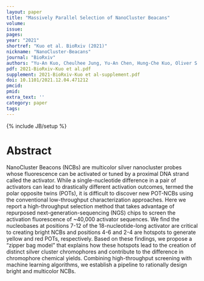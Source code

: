 ```yaml
---
layout: paper
title: "Massively Parallel Selection of NanoCluster Beacans"
volume: 
issue:
pages:
year: "2021"
shortref: "Kuo et al. BioRxiv (2021)"
nickname: "NanoCluster-Beacans"
journal: "BioRxiv"
authors: "Yu-An Kuo, Cheulhee Jung, Yu-An Chen, Hung-Che Kuo, Oliver S. Zhao, Truong D. Nguyen, James R. Rybarski, Soonwoo Hong, Yuan-I Chen, Dennis C. Wylie, John A. Hawkins, Jada N. Walker, Samuel W. Shields, Jennifer S. Brodbelt, Jeffrey T. Petty, Ilya J. Finkelstein, and Hsin-Chih Yeh)"
pdf: 2021-BioRxiv-Kuo et al.pdf
supplement: 2021-BioRxiv-Kuo et al-supplement.pdf
doi: 10.1101/2021.12.04.471212
pmcid:
pmid: 
extra_text: ''
category: paper
tags:
---
```

{% include JB/setup %}

# Abstract
NanoCluster Beacons (NCBs) are multicolor silver nanocluster probes whose fluorescence can be activated or tuned by a proximal DNA strand called the activator. While a single-nucleotide difference in a pair of activators can lead to drastically different activation outcomes, termed the polar opposite twins (POTs), it is difficult to discover new POT-NCBs using the conventional low-throughput characterization approaches. Here we report a high-throughput selection method that takes advantage of repurposed next-generation-sequencing (NGS) chips to screen the activation fluorescence of ~40,000 activator sequences. We find the nucleobases at positions 7-12 of the 18-nucleotide-long activator are critical to creating bright NCBs and positions 4-6 and 2-4 are hotspots to generate yellow and red POTs, respectively. Based on these findings, we propose a “zipper bag model” that explains how these hotspots lead to the creation of distinct silver cluster chromophores and contribute to the difference in chromophore chemical yields. Combining high-throughput screening with machine learning algorithms, we establish a pipeline to rationally design bright and multicolor NCBs.